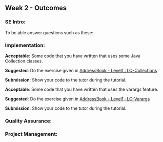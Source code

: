 <link rel="stylesheet" href="{{baseUrl}}/css/main.css">
<link rel="stylesheet" href="{{baseUrl}}/css/schedule.css">

<div class="website-content">

## Week 2 - Outcomes 

<div id="main">

### SE Intro:

<panel type="success" header="`W2.1` **Can explain pros and cons of software engineering** :star::star::star::star:" no-close>
  <include src="../../book/softwareEngineering/prosAndCons/full.md" boilerplate />
  <panel header="{{glyphicon_folder_close}} Evidence" expanded>
  
To be able answer questions such as these:

<include src="../../book/softwareEngineering/prosAndCons/q-essay-listProsAndCons.md"/>

  </panel>
</panel>

### Implementation:

<dynamic-panel type="danger" src="outcome-ide.md" header="`W2.2` **Can use basic features of an IDE** :star:" no-close />

<!-- ==================================================================================================== -->

<panel type="warning" header="`W2.3` **Can use Java Collections** :star::star:" no-close>
  <include src="../../book/javaTools/collections/full.md" boilerplate />
  <panel header="{{glyphicon_folder_close}} Evidence" expanded>

**Acceptable**: Some code that you have written that uses some Java Collection classes.

**Suggested**: Do the exercise given in [AddressBook - Level1 : LO-Collections]({{module_org}}/addressbook-level1#use-collections-lo-collections) 

**Submission**: Show your code to the tutor during the tutorial.

  </panel>
</panel>

<!-- ==================================================================================================== -->

<panel type="info" header="`W2.4` **Can use Java varargs feature** :star::star::star:" no-close>
  <include src="../../book/javaTools/varargs/full.md" boilerplate />
  <panel header="{{glyphicon_folder_close}} Evidence" expanded>

**Acceptable**: Some code that you have written that uses the varargs feature.

**Suggested**: Do the exercise given in [AddressBook - Level1 : LO-Varargs]({{module_org}}/addressbook-level1#use-varargs-lo-varargss) 

**Submission**: Show your code to the tutor during the tutorial.

  </panel>
</panel>

### Quality Assurance:

<dynamic-panel type="warning" src="outcome-testing.md" header="`W2.5` **Can automate simple regression testing of text UIs** :star::star:" no-close />

### Project Management:

<dynamic-panel type="danger" src="outcome-git.md" header="`W2.6` **Can use Git to save history** :star:" no-close />

</div>
</div>
